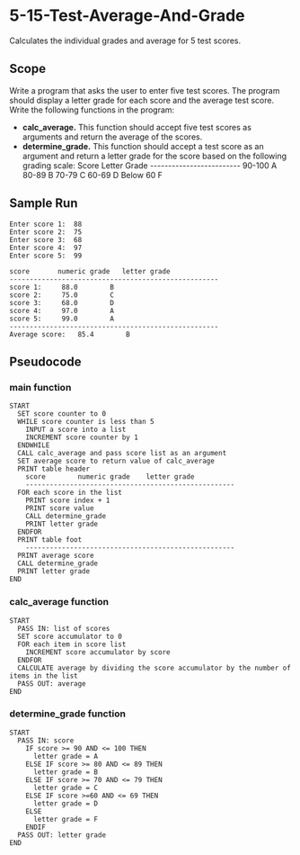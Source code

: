 # 5-15-Test-Average-And-Grade
 Calculates the individual grades and average for 5 test scores.

## Scope
 Write a program that asks the user to enter five test scores. The program should display a letter grade for each score and the average test score. Write the following functions in the program:
 * **calc_average.** This function should accept five test scores as arguments and return the average of the scores.
 * **determine_grade.** This function should accept a test score as an argument and return a letter grade for the score based on the following grading scale:
        Score        Letter Grade
        -------------------------
        90-100            A
        80-89             B
        70-79             C
        60-69             D
        Below 60          F

## Sample Run
    Enter score 1:  88
    Enter score 2:  75
    Enter score 3:  68
    Enter score 4:  97
    Enter score 5:  99

    score		numeric grade	letter grade
    ----------------------------------------------------
    score 1:	 88.0 		 B
    score 2:	 75.0 		 C
    score 3:	 68.0 		 D
    score 4:	 97.0 		 A
    score 5:	 99.0 		 A
    ----------------------------------------------------
    Average score:	 85.4 		 B

## Pseudocode
### main function
    START
      SET score counter to 0
      WHILE score counter is less than 5
        INPUT a score into a list
        INCREMENT score counter by 1
      ENDWHILE
      CALL calc_average and pass score list as an argument
      SET average score to return value of calc_average
      PRINT table header
        score        numeric grade    letter grade
        ----------------------------------------------------
      FOR each score in the list
        PRINT score index + 1
        PRINT score value
        CALL determine_grade
        PRINT letter grade
      ENDFOR
      PRINT table foot
        ----------------------------------------------------
      PRINT average score
      CALL determine_grade
      PRINT letter grade
    END

### calc_average function
    START
      PASS IN: list of scores
      SET score accumulator to 0
      FOR each item in score list
        INCREMENT score accumulator by score
      ENDFOR
      CALCULATE average by dividing the score accumulator by the number of items in the list
      PASS OUT: average
    END

### determine_grade function
    START
      PASS IN: score
        IF score >= 90 AND <= 100 THEN
          letter grade = A
        ELSE IF score >= 80 AND <= 89 THEN
          letter grade = B
        ELSE IF score >= 70 AND <= 79 THEN
          letter grade = C
        ELSE IF score >=60 AND <= 69 THEN
          letter grade = D
        ELSE
          letter grade = F
        ENDIF
      PASS OUT: letter grade
    END
